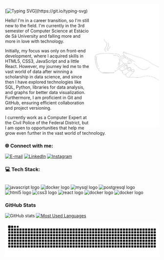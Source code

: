 <img align="right" alt="" height="400px" src="coffee.png">

[![Typing SVG](https://readme-typing-svg.demolab.com?font=Fira+Code&weight=600&size=25&pause=1000&color=990c94&random=false&width=435&height=40&lines=I'm+Maria+Suzane!)](https://git.io/typing-svg)


Hello! I'm in a career transition, so I'm still new to the field. I'm currently in the 3rd semester of Computer Science at Estácio de Sá University and falling more and more in love with technology.

Initially, my focus was only on front-end development, where I acquired skills in HTML5, CSS3, JavaScript and a little React. However, my journey led me to the vast world of data after winning a scholarship in data science, and since then I have explored technologies like SQL, Python, libraries for data analysis, and graphs for better data visualization. Furthermore, I am proficient in Git and GitHub, ensuring efficient collaboration and project versioning.

I currently work as a Computer Expert at the Civil Police of the Federal District, but I am open to opportunities that help me grow even further in the vast world of technology.

### 🌐 Connect with me:

[![E-mail](https://img.shields.io/badge/-Email-000?style=for-the-badge&logo=microsoft-outlook&logoColor=990c94&color:FFF)](mailto:suzaane97@gmail.com)
[![LinkedIn](https://img.shields.io/badge/-LinkedIn-000?style=for-the-badge&logo=linkedin&logoColor=990c94&color:FFF)](https://www.linkedin.com/in/maria-suzane-712b4b282/)
[![Instagram](https://img.shields.io/badge/-Instagram-000?style=for-the-badge&logo=instagram&logoColor=990c94&color:FFF)](https://www.instagram.com/sdesuzane/)

### 💻 Tech Stack:
<br>

<div align="left">
  <img src="https://cdn.jsdelivr.net/gh/devicons/devicon/icons/javascript/javascript-plain.svg" height="35" alt="javascript logo"  />
  <img src="https://cdn.jsdelivr.net/gh/devicons/devicon/icons/python/python-original.svg" height="35" alt="docker logo"  />
  <img src="https://cdn.jsdelivr.net/gh/devicons/devicon/icons/mysql/mysql-original.svg" height="35" alt="mysql logo"  />
  <img src="https://cdn.jsdelivr.net/gh/devicons/devicon/icons/postgresql/postgresql-original.svg" height="35" alt="postgresql logo"  />
  <img src="https://cdn.jsdelivr.net/gh/devicons/devicon/icons/html5/html5-original.svg" height="35" alt="html5 logo"  />
  <img src="https://cdn.jsdelivr.net/gh/devicons/devicon/icons/css3/css3-original.svg" height="35" alt="css3 logo"  />
  <img src="https://cdn.jsdelivr.net/gh/devicons/devicon/icons/react/react-original.svg" height="35" alt="react logo"  />
  <img src="https://cdn.jsdelivr.net/gh/devicons/devicon/icons/git/git-original.svg" height="35" alt="docker logo"  />
  <img src="https://cdn.jsdelivr.net/gh/devicons/devicon/icons/vscode/vscode-original.svg" height="35" alt="docker logo"  />
</div>

<h3>GitHub Stats</h3>

![GitHub stats](https://github-readme-stats-git-masterrstaa-rickstaa.vercel.app/api?username=sdesuzane&hide_title=true&show_icons=true&include_all_commits=false&count_private=true&line_height=25&hide=issues&bg_color=000&title_color=990c94&text_color=FFF&border_radius=8&border_color=990c94&icon_color=990c94&theme=jolly)
[![Most Used Languages](https://github-readme-stats-git-masterrstaa-rickstaa.vercel.app/api/top-langs/?username=sdesuzane&line_height=10&card_width=290&layout=compact&hide_title=false&count_private=true&langs_count=4&show_icons=true&title_color=990c94&hide=html,css&bg_color=000&text_color=8B8B8B&border_radius=8&border_color=990c94&count_private=true)](https://github.com/sdesuzane/github-readme-stats)
<br>

<picture>
  <source media="(prefers-color-scheme: dark)" srcset="https://raw.githubusercontent.com/sdesuzane/sdesuzane/output/github-contribution-grid-snake-dark.svg">
  <source media="(prefers-color-scheme: light)" srcset="https://raw.githubusercontent.com/sdesuzane/sdesuzane/output/github-contribution-grid-snake.svg">
  <img alt="github contribution grid snake animation" src="https://raw.githubusercontent.com/sdesuzane/sdesuzane/output/github-contribution-grid-snake.svg">
</picture>
